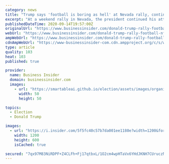 ```yaml
---
category: news
title: "Trump says 'football is boring as hell' at Nevada rally, continuing his grievance against racial injustice protests"
excerpt: "At a weekend rally in Nevada, the president continued his attacks on NFL players who protest racial injustice and police brutality on the field."
publishedDateTime: 2020-09-14T19:57:00Z
originalUrl: "https://www.businessinsider.com/donald-trump-rally-football-nfl-racial-injustice-police-brutality-nevada-2020-9"
webUrl: "https://www.businessinsider.com/donald-trump-rally-football-nfl-racial-injustice-police-brutality-nevada-2020-9"
ampWebUrl: "https://www.businessinsider.com/donald-trump-rally-football-nfl-racial-injustice-police-brutality-nevada-2020-9?amp"
cdnAmpWebUrl: "https://www-businessinsider-com.cdn.ampproject.org/c/s/www.businessinsider.com/donald-trump-rally-football-nfl-racial-injustice-police-brutality-nevada-2020-9?amp"
type: article
quality: 103
heat: 103
published: true

provider:
  name: Business Insider
  domain: businessinsider.com
  images:
    - url: "https://smartableai.github.io/election/assets/images/organizations/businessinsider.com-50x50.jpg"
      width: 50
      height: 50

topics:
  - Election
  - Donald Trump

images:
  - url: "https://i.insider.com/5f5fc40c57b7da001ee1180e?width=1200&format=jpeg"
    width: 1200
    height: 600
    isCached: true

secured: "7qx97M83NiRDPF+Z4CLFh+Fj17qtbxL/1O2cm4wpHTaVx6YHdJKNH7CUruczNZk1MYdS28az2EOO1cWdJLtgT3kmd3OceSnVv+BfXN5BPAIJMnIQD7CNW7L7Yam/0XYzfORco+Rzy7ziS9O+hp76UVNclEAIuYp+Me1+EjFBoLObthApqscMcmpHi9ogrEIlpHhP4Gkyns7D4aL5AOtmWMksmVRrGHLRGxHntQOUCfY5MVbuBEt31Hwy0JiRPm23OFcCpzQ1OzX/XzdtVOqJ73CtSsBdUPxK7e3hAVKrD1YdIkJYUvQK2EyvfkvmCvjIgo1h7yFnLsj7/bfM2m7+apSiBBPrJE1EoBMWqFfqhcs=;YBOu19qNClnrd/FVRAOCVA=="
---
```


